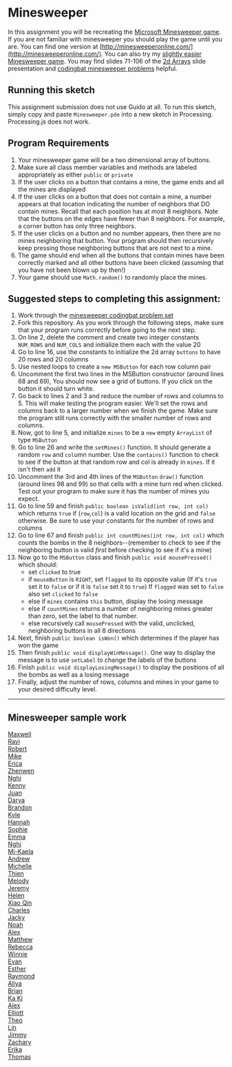 # Minesweeper

In this assignment you will be recreating the [Microsoft Minesweeper game](<http://en.wikipedia.org/wiki/Minesweeper_(video_game)>). If you are not familiar with minesweeper you should play the game until you are. You can find one version at [http://minesweeperonline.com/](http://minesweeperonline.com/). You can also try my [slightly easier Minesweeper game](http://simart.github.io/MinesweeperFinished/). You may find slides 71-106 of the [2d Arrays](https://docs.google.com/presentation/d/1_rk3nKsde5bQGs-36ijMh4wmNN3RtqFpNL59R6CnC-c/edit?usp=sharing) slide presentation and [codingbat minesweeper problems](https://codingbat.com/home/simona1@sfusd.edu/minesweeper) helpful.

## Running this sketch

This assignment submission does not use Guido at all. To run this sketch, simply copy and paste `Minesweeper.pde` into a new sketch in Processing. Processing.js does not work.

## Program Requirements

1. Your minesweeper game will be a two dimensional array of buttons.
2. Make sure all class member variables and methods are labeled appropriately as either `public` or `private`
3. If the user clicks on a button that contains a mine, the game ends and all the mines are displayed
4. If the user clicks on a button that does not contain a mine, a number appears at that location indicating the number of neighbors that DO contain mines. Recall that each position has at most 8 neighbors. Note that the buttons on the edges have fewer than 8 neighbors. For example, a corner button has only three neighbors.
5. If the user clicks on a button and no number appears, then there are no mines neighboring that button. Your program should then recursively keep pressing those neighboring buttons that are not next to a mine.
6. The game should end when all the buttons that contain mines have been correctly marked and all other buttons have been clicked (assuming that you have not been blown up by then!)
7. Your game should use `Math.random()` to randomly place the mines.

## Suggested steps to completing this assignment:

1. Work through the [minesweeper codingbat problem set](https://codingbat.com/home/simona1@sfusd.edu/minesweeper)
2. Fork this repository. As you work through the following steps, make sure that your program runs correctly before going to the next step.
3. On line 2, delete the comment and create two integer constants `NUM_ROWS` and `NUM_COLS` and initialize them each with the value 20
4. Go to line 16, use the constants to initialize the 2d array `buttons` to have 20 rows and 20 columns
5. Use nested loops to create a `new MSButton` for each row column pair
6. Uncomment the first two lines in the MSButton constructor (around lines 68 and 69), You should now see a grid of buttons. If you click on the button it should turn white.
7. Go back to lines 2 and 3 and reduce the number of rows and columns to 5. This will make testing the program easier. We'll set the rows and columns back to a larger number when we finish the game. Make sure the program still runs correctly with the smaller number of rows and columns.
8. Now, got to line 5, and initialize `mines` to be a `new` empty `ArrayList` of type `MSButton`
9. Go to line 26 and write the `setMines()` function. It should generate a random `row` and `col`umn number. Use the `contains()` function to check to see if the button at that random row and col is already in `mines`. If it isn't then `add` it
10. Uncomment the 3rd and 4th lines of the `MSButton` `draw()` function (around lines 98 and 99) so that cells with a mine turn red when clicked. Test out your program to make sure it has the number of mines you expect.
11. Go to line 59 and finish `public boolean isValid(int row, int col)` which returns `true` if (`row`,`col`) is a valid location on the grid and `false` otherwise. Be sure to use your constants for the number of rows and columns
12. Go to line 67 and finish `public int countMines(int row, int col)` which counts the bombs in the 8 neighbors--(remember to check to see if the neighboring button is valid _first_ before checking to see if it's a mine)
13. Now go to the `MSButton` class and finish `public void mousePressed()` which should:
    - set `clicked` to true
    - if `mouseButton` is `RIGHT`, set `flagged` to its opposite value (If it's `true` set it to `false` or if it is `false` set it to `true`) If `flagged` was set to `false` also set `clicked` to `false`
    - else if `mines` contains `this` button, display the losing message
    - else if `countMines` returns a number of neighboring mines greater than zero, set the label to that number.
    - else recursively call `mousePressed` with the valid, unclicked, neighboring buttons in all 8 directions
14. Next, finish `public boolean isWon()` which determines if the player has won the game
15. Then finish `public void displayWinMessage()`. One way to display the message is to use `setLabel` to change the labels of the buttons
16. Finish `public void displayLosingMessage()` to display the positions of all the bombs as well as a losing message
17. Finally, adjust the number of rows, columns and mines in your game to your desired difficulty level.

---

## Minesweeper sample work

[Maxwell](https://selflessnarcissist.github.io/Minesweeper/)  
[Ravi](https://ravik0.github.io/Minesweeper/)  
[Robert](https://rshi159.github.io/Minesweeper/)  
[Mike](https://mimonokandilos.github.io/Minesweeper/)  
[Erica](https://ericamalia.github.io/Minesweeper/)  
[Zhenwen](https://1337elitehacker.github.io/Minesweeper/)  
[Nghi](https://nagirokudo.github.io/Minesweeper/)  
[Kenny](https://kennyyu168.github.io/Minesweeper/)  
[Juan](https://juan-hernandez7.github.io/Minesweeper/)  
[Darya](https://darya-ver.github.io/Minesweeper/)  
[Brandon](https://zawszefl.github.io/Minesweeper/)  
[Kyle](https://yachtmasterkyle.github.io/Minesweeper/)  
[Hannah](https://hadecastro.github.io/Minesweeper/)  
[Sophie](https://sohuang.github.io/Minesweeper/)  
[Emma](https://emmackenzie.github.io/Minesweeper/)  
[Nghi](https://nagirokudo.github.io/Minesweeper/)  
[Mi-Kaela](https://mikamarciales.github.io/Minesweeper/)  
[Andrew](https://ansue1234.github.io/Minesweeper/)  
[Michelle](https://miphung.github.io/Minesweeper/)  
[Thien](http://thtran1.github.io/Minesweeper/)  
[Melody](http://itsmelodious.github.io/Minesweeper/)  
[Jeremy](http://gitrektapcs.github.io/Minesweeper/)  
[Helen](http://hezhang2.github.io/Minesweeper/)  
[Xiao Qin](http://qingyuu.github.io/Minesweeper/)  
[Charles](http://chadvincula.github.io/Minesweeper/)  
[Jacky](http://jackyrobot.github.io/Minesweeper/)  
[Noah](http://noahzpepper.github.io/Minesweeper/)  
[Alex](http://alexlo1.github.io/Minesweeper/)  
[Matthew](http://yeahmatts.github.io/Minesweeper/)  
[Rebecca](http://rebeckur.github.io/Minesweeper/)  
[Winnie](http://winnie3269.github.io/Minesweeper/)  
[Evan](http://evhuang.github.io/Minesweeper/)  
[Esther](http://elam2016.github.io/Minesweeper/)  
[Raymond](http://elam2016.github.io/Minesweeper/)  
[Aliya](http://aliyachambless.github.io/Minesweeper/)  
[Brian](http://brianlam37.github.io/Minesweeper/)  
[Ka Ki](http://alzhu1.github.io/Minesweeper/)  
[Alex](http://alzhu1.github.io/Minesweeper/)  
[Elliott](http://elliottdebruin.github.io/Minesweeper/)  
[Theo](http://awesomestickman.github.io/Minesweeper/)  
[Lin](http://lin00.github.io/Minesweeper/)  
[Jimmy](http://furiouspenguins.github.io/Minesweeper/)  
[Zachary](http://zachooz.github.io/Minesweeper/)  
[Erika](http://bekutaa.github.io/Minesweeper/)  
[Thomas](http://tomikam.github.io/Minesweeper/)
